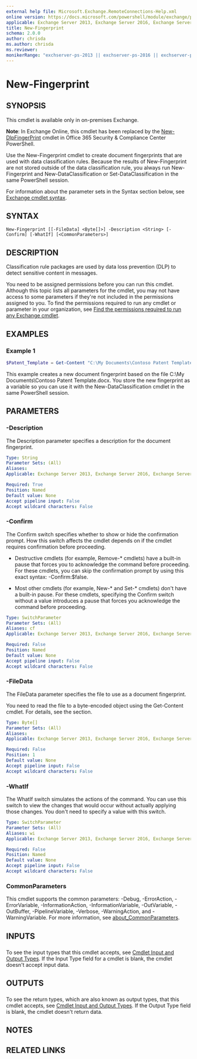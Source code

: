 ```yaml
---
external help file: Microsoft.Exchange.RemoteConnections-Help.xml
online version: https://docs.microsoft.com/powershell/module/exchange/policy-and-compliance-dlp/new-fingerprint
applicable: Exchange Server 2013, Exchange Server 2016, Exchange Server 2019
title: New-Fingerprint
schema: 2.0.0
author: chrisda
ms.author: chrisda
ms.reviewer:
monikerRange: "exchserver-ps-2013 || exchserver-ps-2016 || exchserver-ps-2019"
---
```


# New-Fingerprint

## SYNOPSIS
This cmdlet is available only in on-premises Exchange.

**Note**: In Exchange Online, this cmdlet has been replaced by the [New-DlpFingerPrint](https://docs.microsoft.com/powershell/module/exchange/new-dlpfingerprint) cmdlet in Office 365 Security & Compliance Center PowerShell.

Use the New-Fingerprint cmdlet to create document fingerprints that are used with data classification rules. Because the results of New-Fingerprint are not stored outside of the data classification rule, you always run New-Fingerprint and New-DataClassification or Set-DataClassification in the same PowerShell session.

For information about the parameter sets in the Syntax section below, see [Exchange cmdlet syntax](https://docs.microsoft.com/powershell/exchange/exchange-server/exchange-cmdlet-syntax).

## SYNTAX

```
New-Fingerprint [[-FileData] <Byte[]>] -Description <String> [-Confirm] [-WhatIf] [<CommonParameters>]
```

## DESCRIPTION
Classification rule packages are used by data loss prevention (DLP) to detect sensitive content in messages.

You need to be assigned permissions before you can run this cmdlet. Although this topic lists all parameters for the cmdlet, you may not have access to some parameters if they're not included in the permissions assigned to you. To find the permissions required to run any cmdlet or parameter in your organization, see [Find the permissions required to run any Exchange cmdlet](https://docs.microsoft.com/powershell/exchange/exchange-server/find-exchange-cmdlet-permissions).

## EXAMPLES

### Example 1
```powershell
$Patent_Template = Get-Content "C:\My Documents\Contoso Patent Template.docx" -Encoding byte; $Patent_Fingerprint = New-Fingerprint -FileData $Patent_Template -Description "Contoso Patent Template"
```

This example creates a new document fingerprint based on the file C:\\My Documents\\Contoso Patent Template.docx. You store the new fingerprint as a variable so you can use it with the New-DataClassification cmdlet in the same PowerShell session.

## PARAMETERS

### -Description
The Description parameter specifies a description for the document fingerprint.

```yaml
Type: String
Parameter Sets: (All)
Aliases:
Applicable: Exchange Server 2013, Exchange Server 2016, Exchange Server 2019

Required: True
Position: Named
Default value: None
Accept pipeline input: False
Accept wildcard characters: False
```

### -Confirm
The Confirm switch specifies whether to show or hide the confirmation prompt. How this switch affects the cmdlet depends on if the cmdlet requires confirmation before proceeding.

- Destructive cmdlets (for example, Remove-\* cmdlets) have a built-in pause that forces you to acknowledge the command before proceeding. For these cmdlets, you can skip the confirmation prompt by using this exact syntax: -Confirm:$false.

- Most other cmdlets (for example, New-\* and Set-\* cmdlets) don't have a built-in pause. For these cmdlets, specifying the Confirm switch without a value introduces a pause that forces you acknowledge the command before proceeding.

```yaml
Type: SwitchParameter
Parameter Sets: (All)
Aliases: cf
Applicable: Exchange Server 2013, Exchange Server 2016, Exchange Server 2019

Required: False
Position: Named
Default value: None
Accept pipeline input: False
Accept wildcard characters: False
```

### -FileData
The FileData parameter specifies the file to use as a document fingerprint.

You need to read the file to a byte-encoded object using the Get-Content cmdlet. For details, see the section.

```yaml
Type: Byte[]
Parameter Sets: (All)
Aliases:
Applicable: Exchange Server 2013, Exchange Server 2016, Exchange Server 2019

Required: False
Position: 1
Default value: None
Accept pipeline input: False
Accept wildcard characters: False
```

### -WhatIf
The WhatIf switch simulates the actions of the command. You can use this switch to view the changes that would occur without actually applying those changes. You don't need to specify a value with this switch.

```yaml
Type: SwitchParameter
Parameter Sets: (All)
Aliases: wi
Applicable: Exchange Server 2013, Exchange Server 2016, Exchange Server 2019

Required: False
Position: Named
Default value: None
Accept pipeline input: False
Accept wildcard characters: False
```

### CommonParameters
This cmdlet supports the common parameters: -Debug, -ErrorAction, -ErrorVariable, -InformationAction, -InformationVariable, -OutVariable, -OutBuffer, -PipelineVariable, -Verbose, -WarningAction, and -WarningVariable. For more information, see [about_CommonParameters](https://go.microsoft.com/fwlink/p/?LinkID=113216).

## INPUTS

###  
To see the input types that this cmdlet accepts, see [Cmdlet Input and Output Types](https://go.microsoft.com/fwlink/p/?linkId=616387). If the Input Type field for a cmdlet is blank, the cmdlet doesn't accept input data.

## OUTPUTS

###  
To see the return types, which are also known as output types, that this cmdlet accepts, see [Cmdlet Input and Output Types](https://go.microsoft.com/fwlink/p/?linkId=616387). If the Output Type field is blank, the cmdlet doesn't return data.

## NOTES

## RELATED LINKS
